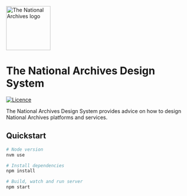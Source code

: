 <img src="https://raw.githubusercontent.com/nationalarchives/tna-frontend/main/src/nationalarchives/assets/images/tna-horizontal-logo-inverted.svg" alt="The National Archives logo" title="The National Archives" width="120" />

# The National Archives Design System

[![Licence](https://img.shields.io/github/license/nationalarchives/design-system?style=flat-square)](https://github.com/nationalarchives/design-system/blob/main/LICENCE)

The National Archives Design System provides advice on how to design National Archives platforms and services.

## Quickstart

```sh
# Node version
nvm use

# Install dependencies
npm install

# Build, watch and run server
npm start
```
